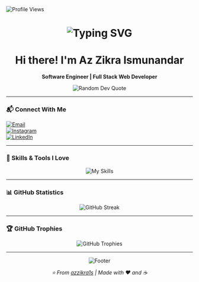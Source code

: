<img src="https://komarev.com/ghpvc/?username=azzikra1s&label=Profile%20views&color=blueviolet&style=for-the-badge" alt="Profile Views">

<h1 align="center">
  <img src="https://readme-typing-svg.herokuapp.com?font=Fira+Code&weight=600&size=28&pause=1000&color=8A2BE2&center=true&vCenter=true&width=435&lines=Hi+there%2C+I'm+Az+Zikra+%F0%9F%91%8B;Software+Engineer;Full+Stack+Developer" alt="Typing SVG" />
</h1>

<h1 align="center">
  Hi there! I'm Az Zikra Ismunandar
</h1>

<p align="center">
  <strong>Software Engineer | Full Stack Web Developer</strong>
</p>

<p align="center">
  <img src="https://quotes-github-readme.vercel.app/api?type=horizontal&theme=light" alt="Random Dev Quote">
</p>

---

### 📬 Connect With Me

<a href="mailto:azzikra.ismunandar08@gmail.com">
  <img src="https://img.shields.io/badge/gmail-azzikra.ismunandar08@gmail.com-white?style=for-the-badge&logo=gmail&logoColor=white&logoColor=white&labelColor=D14836" alt="Email">
</a>
<br>
<a href="https://www.instagram.com/azzikra1s">
  <img src="https://img.shields.io/badge/instagram-@azzikra1s-white?style=for-the-badge&logo=instagram&logoColor=white&labelColor=E4405F" alt="Instagram">
</a>
<br>
<a href="https://www.linkedin.com/in/azzikra1s">
  <img src="https://img.shields.io/badge/linkedin-az%20zikra%20ismunandar-white?style=for-the-badge&logo=linkedin&logoColor=white&labelColor=0A66C2" alt="LinkedIn">
</a>

---

### 🍃 Skills & Tools I Love

<p align="center">
  <img src="https://skillicons.dev/icons?i=html,css,javascript,php,python,java,bootstrap,figma,tailwind,laravel,nodejs,vue,mysql,mongodb,sqlite,git&theme=light&perline=8" alt="My Skills">
</p>

---

### 📊 GitHub Statistics

<p align="center">
  <img src="https://github-readme-streak-stats.herokuapp.com/?user=azzikra1s&theme=default&hide_border=true&background=ffffff&ring=2e8b57&fire=blueviolet&currStreakLabel=333333" alt="GitHub Streak">
</p>

---

### 🏆 GitHub Trophies

<p align="center">
  <img src="https://github-profile-trophy.vercel.app/?username=azzikra1s&theme=flat&no-frame=true&row=1&column=7&margin-w=15&margin-h=15" alt="GitHub Trophies">
</p>

---

<p align="center">
  <img src="https://capsule-render.vercel.app/api?type=waving&color=gradient&customColorList=12&height=100&section=footer&text=Thanks%20for%20visiting!&fontSize=20&fontColor=fff&animation=twinkling" alt="Footer">
</p>

<p align="center">
  <i>⭐️ From <a href="https://github.com/azzikra1s">azzikra1s</a> | Made with ❤️ and ☕</i>
</p>
